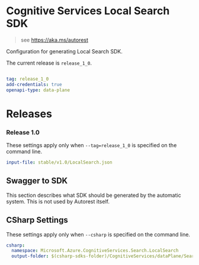 # Cognitive Services Local Search SDK

> see https://aka.ms/autorest

Configuration for generating Local Search SDK.

The current release is `release_1_0`.

``` yaml

tag: release_1_0
add-credentials: true
openapi-type: data-plane
```
# Releases

### Release 1.0
These settings apply only when `--tag=release_1_0` is specified on the command line.

``` yaml $(tag) == 'release_1_0'
input-file: stable/v1.0/LocalSearch.json
```

## Swagger to SDK

This section describes what SDK should be generated by the automatic system.
This is not used by Autorest itself.


## CSharp Settings
These settings apply only when `--csharp` is specified on the command line.
``` yaml $(csharp)
csharp:
  namespace: Microsoft.Azure.CognitiveServices.Search.LocalSearch
  output-folder: $(csharp-sdks-folder)/CognitiveServices/dataPlane/Search/BingLocalSearch/BingLocalSearch/Generated/LocalSearch
```
